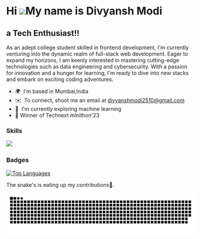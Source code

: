 Hi ![](https://user-images.githubusercontent.com/18350557/176309783-0785949b-9127-417c-8b55-ab5a4333674e.gif)My name is Divyansh Modi
=====================================================================================================================================

a Tech Enthusiast!!
------------------

As an adept college student skilled in frontend development, I'm currently venturing into the dynamic realm of full-stack web development. Eager to expand my horizons, I am keenly interested in mastering cutting-edge technologies such as data engineering and cybersecurity. With a passion for innovation and a hunger for learning, I'm ready to dive into new stacks and embark on exciting coding adventures.

* 🌍  I'm based in Mumbai,India
* ✉️  To connect, shoot me an email at [divyanshmodi2510@gmail.com](mailto:divyanshmodi2510@gmail.com)
* 🧠  I'm currently exploring machine learning 
* 🥇 Winner of Technext minithon'23

### Skills

<p> <a href="https://skillicons.dev">
    <img src=https://go-skill-icons.vercel.app/api/icons?i=python,javascript,java,c,html,css,svelte,react,nextjs,nodejs,express,flask,selenium,tailwind,mui,daisyui,appwrite,git,npm,bun,bash,linux,ubuntu,figma,mongodb,mysql,blender,davinci,postman,insomnia,latex,vscode,vite,numpy,pandas,matplotlib,excel,gimp,jupyter,netlify,ngrok,vercel,render,firebase,expo,reactnative,docker,aws,jenkins,terraform,kafka,streamlit,airflow,snowflake,vagrant,"/>
    
  </a> </p>

<!-- <h3>Programming Languages</h3>
<table style="width: 100%; border-collapse: collapse;">
  <tr>
    <td><a href="https://www.python.org/" target="_blank" rel="noreferrer"><img src="https://raw.githubusercontent.com/danielcranney/readme-generator/main/public/icons/skills/python-colored.svg" width="36" height="36" alt="Python" style="margin: 0;" /></a><br>Python</td>
    <td><a href="https://developer.mozilla.org/en-US/docs/Web/JavaScript" target="_blank" rel="noreferrer"><img src="https://raw.githubusercontent.com/danielcranney/readme-generator/main/public/icons/skills/javascript-colored.svg" width="36" height="36" alt="JavaScript" style="margin: 0;" /></a><br>JavaScript</td>
    <td><a href="https://www.typescriptlang.org/" target="_blank" rel="noreferrer"><img src="https://raw.githubusercontent.com/danielcranney/readme-generator/main/public/icons/skills/typescript-colored.svg" width="36" height="36" alt="TypeScript" style="margin: 0;" /></a><br>TypeScript</td>
    <td><a href="https://www.oracle.com/java/" target="_blank" rel="noreferrer"><img src="https://raw.githubusercontent.com/danielcranney/readme-generator/main/public/icons/skills/java-colored.svg" width="36" height="36" alt="Java" style="margin: 0;" /></a><br>Java</td>
    <td><a href="https://docs.microsoft.com/en-us/cpp/?view=msvc-170" target="_blank" rel="noreferrer"><img src="https://raw.githubusercontent.com/danielcranney/readme-generator/main/public/icons/skills/c-colored.svg" width="36" height="36" alt="C" style="margin: 0;" /></a><br>C</td>
    <td><a href="https://docs.microsoft.com/en-us/cpp/?view=msvc-170" target="_blank" rel="noreferrer"><img src="https://raw.githubusercontent.com/danielcranney/readme-generator/main/public/icons/skills/cplusplus-colored.svg" width="36" height="36" alt="C++" style="margin: 0;" /></a><br>C++</td>
  </tr>
</table>

<h3>Libraries and Frameworks</h3>
<table style="width: 100%; border-collapse: collapse;">
  <tr>
    <td><a href="https://pandas.pydata.org/" target="_blank" rel="noreferrer"><img src="https://raw.githubusercontent.com/devicons/devicon/2ae2a900d2f041da66e950e4d48052658d850630/icons/pandas/pandas-original.svg" alt="Pandas" width="40" height="40" style="margin: 0;" /></a><br>Pandas</td>
    <td><a href="https://numpy.org/" target="_blank" rel="noreferrer"><img src="https://raw.githubusercontent.com/devicons/devicon/2ae2a900d2f041da66e950e4d48052658d850630/icons/numpy/numpy-original.svg" alt="NumPy" width="40" height="40" style="margin: 0;" /></a><br>NumPy</td>
    <td><a href="https://matplotlib.org/" target="_blank" rel="noreferrer"><img src="https://upload.wikimedia.org/wikipedia/commons/thumb/8/84/Matplotlib_icon.svg/1200px-Matplotlib_icon.svg.png" alt="Matplotlib" width="40" height="40" style="margin: 0;" /></a><br>Matplotlib</td>
    <td><a href="https://kit.svelte.dev/" target="_blank" rel="noreferrer"><img src="https://raw.githubusercontent.com/danielcranney/readme-generator/main/public/icons/skills/svelte-colored.svg" width="36" height="36" alt="Svelte" style="margin: 0;" /></a><br>sveltekit</td>
    <td><a href="https://reactjs.org/" target="_blank" rel="noreferrer"><img src="https://raw.githubusercontent.com/danielcranney/readme-generator/main/public/icons/skills/react-colored.svg" width="36" height="36" alt="React" style="margin: 0;" /></a><br>React</td>
    <td><a href="https://nextjs.org/docs" target="_blank" rel="noreferrer"><img src="https://www.drupal.org/files/project-images/nextjs-icon-dark-background.png" width="36" height="36" alt="NextJs" style="margin: 0;" /></a><br>NextJs</td>
    <td><a href="https://tailwindcss.com/" target="_blank" rel="noreferrer"><img src="https://raw.githubusercontent.com/danielcranney/readme-generator/main/public/icons/skills/tailwindcss-colored.svg" width="36" height="36" alt="TailwindCSS" style="margin: 0;" /></a><br>TailwindCSS</td>
    <td><a href="https://shadcn.dev/" target="_blank" rel="noreferrer"><img src="https://ui.shadcn.com/apple-touch-icon.png" width="36" height="36" alt="ShadCN" style="margin: 0;" /></a><br>ShadCN</td>
    <td><a href="https://mui.com/" target="_blank" rel="noreferrer"><img src="https://raw.githubusercontent.com/danielcranney/readme-generator/main/public/icons/skills/materialui-colored.svg" width="36" height="36" alt="Material UI" style="margin: 0;" /></a><br>Material UI</td>
    <td><a href="https://expressjs.com/" target="_blank" rel="noreferrer"><img src="https://encrypted-tbn0.gstatic.com/images?q=tbn:ANd9GcQLA972a1NXwGHTIpgjxpRdu1DD5te1evggDgjNvM_FcbtGxaPYrHbV27RNzJSA_ZhrY28&usqp=CAU" width="36" height="36" alt="Express" style="margin: 0;" /></a><br>Express</td>
  </tr>
</table>

<h3>Tools and Platforms</h3>
<table style="width: 100%; border-collapse: collapse;">
  <tr>
    <td><a href="https://www.gnu.org/software/bash/" target="_blank" rel="noreferrer"><img src="https://raw.githubusercontent.com/danielcranney/readme-generator/main/public/icons/skills/gnubash.svg" width="36" height="36" alt="GNU Bash" style="margin: 0;" /></a><br>GNU Bash</td>
    <td><a href="https://git-scm.com/" target="_blank" rel="noreferrer"><img src="https://raw.githubusercontent.com/danielcranney/readme-generator/main/public/icons/skills/git-colored.svg" width="36" height="36" alt="Git" style="margin: 0;" /></a><br>Git</td>
    <td><a href="https://www.linux.org" target="_blank" rel="noreferrer"><img src="https://raw.githubusercontent.com/danielcranney/readme-generator/main/public/icons/skills/linux-colored.svg" width="36" height="36" alt="Linux" style="margin: 0;" /></a><br>Linux</td>
    <td><a href="https://www.figma.com/" target="_blank" rel="noreferrer"><img src="https://raw.githubusercontent.com/danielcranney/readme-generator/main/public/icons/skills/figma-colored.svg" width="36" height="36" alt="Figma" style="margin: 0;" /></a><br>Figma</td>
    <td><a href="https://postman.com" target="_blank" rel="noreferrer"><img src="https://www.vectorlogo.zone/logos/getpostman/getpostman-icon.svg" width="36" height="36" alt="Postman" style="margin: 0;" /></a><br>Postman</td>
    <td><a href="https://www.blender.org/" target="_blank" rel="noreferrer"><img src="https://raw.githubusercontent.com/danielcranney/readme-generator/main/public/icons/skills/blender-colored.svg" width="36" height="36" alt="Blender" style="margin: 0;" /></a><br>Blender</td>
    <td><a href="https://www.selenium.dev" target="_blank" rel="noreferrer"><img src="https://upload.wikimedia.org/wikipedia/commons/thumb/d/d5/Selenium_Logo.png/220px-Selenium_Logo.png" width="36" height="36" alt="Selenium" style="margin: 0;" /></a><br>Selenium</td>
    <td><a href="https://www.gimp.org/" target="_blank" rel="noreferrer"><img src="https://raw.githubusercontent.com/devicons/devicon/master/icons/gimp/gimp-original.svg" width="36" height="36" alt="GIMP" style="margin: 0;" /></a><br>GIMP</td>
  </tr>
</table>


<h3>Databases</h3>
<table style="width: 100%; border-collapse: collapse;">
  <tr>
    <td><a href="https://www.mongodb.com/" target="_blank" rel="noreferrer"><img src="https://raw.githubusercontent.com/devicons/devicon/master/icons/mongodb/mongodb-original-wordmark.svg" width="36" height="36" alt="MongoDB" style="margin: 0;" /></a><br>MongoDB</td>
    <td><a href="https://www.mysql.com/" target="_blank" rel="noreferrer"><img src="https://raw.githubusercontent.com/devicons/devicon/master/icons/mysql/mysql-original-wordmark.svg" width="36" height="36" alt="MySQL" style="margin: 0;" /></a><br>MySQL</td>
     <td><a href="https://firebase.google.com/" target="_blank" rel="noreferrer"><img src="https://raw.githubusercontent.com/devicons/devicon/master/icons/firebase/firebase-original-wordmark.svg" width="36" height="36" alt="Firebase" style="margin: 0;" /></a><br>Firebase</td>
  </tr>
</table>




### Socials

<p align="left">
  <a href="https://www.github.com/TechSavvyDivyansh" target="_blank" rel="noreferrer">
    <picture>
      <source media="(prefers-color-scheme: dark)" srcset="https://raw.githubusercontent.com/danielcranney/readme-generator/main/public/icons/socials/github-dark.svg" />
      <source media="(prefers-color-scheme: light)" srcset="https://raw.githubusercontent.com/danielcranney/readme-generator/main/public/icons/socials/github.svg" />
      <img src="https://raw.githubusercontent.com/danielcranney/readme-generator/main/public/icons/socials/github.svg" width="32" height="32" />
    </picture>
  </a> 
  &nbsp;&nbsp;&nbsp;
  <a href="https://www.linkedin.com/in/divyansh-modi-abb004276" target="_blank" rel="noreferrer">
    <picture>
      <source media="(prefers-color-scheme: dark)" srcset="https://raw.githubusercontent.com/danielcranney/readme-generator/main/public/icons/socials/linkedin-dark.svg" />
      <source media="(prefers-color-scheme: light)" srcset="https://raw.githubusercontent.com/danielcranney/readme-generator/main/public/icons/socials/linkedin.svg" />
      <img src="https://raw.githubusercontent.com/danielcranney/readme-generator/main/public/icons/socials/linkedin.svg" width="32" height="32" />
    </picture>
  </a> 
  &nbsp;&nbsp;&nbsp;
  <a href="https://discord.com/users/techsavvydivyansh" target="_blank" rel="noreferrer">
    <picture>
      <source media="(prefers-color-scheme: dark)" srcset="https://raw.githubusercontent.com/danielcranney/readme-generator/main/public/icons/socials/discord-dark.svg" />
      <source media="(prefers-color-scheme: light)" srcset="https://raw.githubusercontent.com/danielcranney/readme-generator/main/public/icons/socials/discord.svg" />
      <img src="https://raw.githubusercontent.com/danielcranney/readme-generator/main/public/icons/socials/discord.svg" width="32" height="32" />
    </picture>
  </a>
</p>

-->


### Badges


<a href="https://github.com/TechSavvyDivyansh" align="left"><img src="https://github-readme-stats.vercel.app/api/top-langs/?username=TechSavvyDivyansh&langs_count=10&title_color=0891b2&text_color=ffffff&icon_color=0891b2&bg_color=1c1917&hide_border=true&locale=en&custom_title=Top%20%Languages" alt="Top Languages" /></a>

The snake's is eating up my contributions🐍.
<p align="center">
  <img  src="https://raw.githubusercontent.com/Elanza-48/Elanza-48/main/resources/img/github-contribution-grid-snake.svg"
    alt="example" />
</p>
<br>
